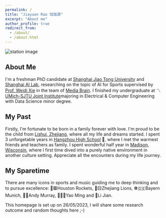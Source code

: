 ```yaml
---
permalink: /
title: "Jiayuan Rao 饶珈源"
excerpt: "About me"
author_profile: true
redirect_from: 
  - /about/
  - /about.html
---
```


![station image](https://github.com/jyrao/jyrao.github.io/blob/master/_pages/station.jpeg?raw=true "My sweet workspace")

## About Me
I'm a freshman PhD candidate at [Shanghai Jiao Tong University](https://en.sjtu.edu.cn/) and [Shanghai AI Lab](https://www.shlab.org.cn/), researching on the topic of AI for Sports supervised by [Prof. Weidi Xie](https://weidixie.github.io/) in the team of [Media Brain](https://mediabrain.sjtu.edu.cn/). I finished my undergraduate at 〽️ [UMich-SJTU Joint Institute](https://www.ji.sjtu.edu.cn/about/)majoring in Electrical & Computer Engineering with Data Science minor degree.

## My Past
Firstly, I'm fortunate to be born in a family forever with love. I'm proud to be the child from [Lishui, Zhejiang](https://zh.wikipedia.org/wiki/%E4%B8%BD%E6%B0%B4%E5%B8%82), where all my life and dreams started. I spent 3 unforgetable years in [Hangzhou High School](http://www.hanggao1899.cn/) 🌸, where I met the warmest friends and teachers as family. I spent wonderful half year in [Madison, Wisconsin](https://en.wikipedia.org/wiki/Madison,_Wisconsin), where I first time dived into a purely native environment in another culture setting. Appreciate all the encounters during my life journey.

## My Sparetime
There are many icons in sports and music guiding me to deep thinking and to pursue excellence: 🏀🟥Houston Rockets, 🏀🟨Zhejiang Lions, ⚽🇩🇪Bayern Munich, 🎾🏴󠁧󠁢󠁳󠁣󠁴󠁿Andy Murray, 🏀🇨🇳Yao Ming and 🎤Li Jian.

This homepage is set up on 26/05/2023, I will share some research outcome and random thoughts here ;-)